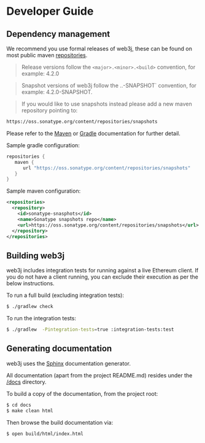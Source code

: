 Developer Guide
===============

Dependency management
---------------------

We recommend you use formal releases of web3j, these can be found on most public maven
[repositories](https://mvnrepository.com/search?q=web3j).

> Release versions follow the `<major>.<minor>.<build>` convention, for example: 4.2.0

> Snapshot versions of web3j follow the <major>.<minor>.<build>-SNAPSHOT` convention, for example:    	4.2.0-SNAPSHOT.

> If you would like to use snapshots instead please add a new maven repository pointing to:

```bash
https://oss.sonatype.org/content/repositories/snapshots
```

Please refer to the [Maven](https://maven.apache.org/guides/mini/guide-multiple-repositories.html) or [Gradle](https://docs.gradle.org/current/userguide/userguide.html) documentation for further detail.

Sample gradle configuration:

``` groovy
repositories {
   maven {
      url "https://oss.sonatype.org/content/repositories/snapshots"
   }
}
```

Sample maven configuration:

``` xml
<repositories>
  <repository>
    <id>sonatype-snasphots</id>
    <name>Sonatype snapshots repo</name>
    <url>https://oss.sonatype.org/content/repositories/snapshots</url>
  </repository>
</repositories>
```

Building web3j
--------------

web3j includes integration tests for running against a live Ethereum client. If you do not have a client running, you can exclude their execution as per the below instructions.

To run a full build (excluding integration tests):

``` bash
$ ./gradlew check
```

To run the integration tests:

``` bash
$ ./gradlew  -Pintegration-tests=true :integration-tests:test
```

Generating documentation
------------------------

web3j uses the [Sphinx](http://www.sphinx-doc.org/en/stable/) documentation generator.

All documentation (apart from the project README.md) resides under the [/docs](https://github.com/web3j/web3j/tree/master/docs) directory.

To build a copy of the documentation, from the project root:

``` bash
$ cd docs
$ make clean html
```

Then browse the build documentation via:

``` bash
$ open build/html/index.html
```
